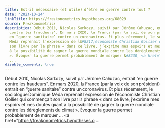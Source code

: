 ```yaml
---
title: Est-il nécessaire (et utile) d’être en guerre contre tout ?
date: '2023-10-24'
linkTitle: https://freakonometrics.hypotheses.org/68029
source: Freakonometrics
description: Début 2010, Nicolas Sarkozy, suivit par Jérôme Cahuzac, entrait “en guerre
  contre les fraudeurs”. En mars 2020, la France (par la voix de son président) entrait
  en “guerre sanitaire” contre un coronavirus. Et plus récemment, le sociologue Dominique
  Méda reprenait l’expression de l&#8217;économiste Christian Gollier qui commençait
  son livre par la phrase « dans ce livre, j’exprime mes espoirs et mes doutes quant
  à la possibilité de gagner la guerre mondiale contre les dérèglements du climat
  ». Évoquer la guerre permet probablement de marquer &#8230; <a href="https://freakonometrics.hypotheses.o
  ...
disable_comments: true
---
```

Début 2010, Nicolas Sarkozy, suivit par Jérôme Cahuzac, entrait “en guerre contre les fraudeurs”. En mars 2020, la France (par la voix de son président) entrait en “guerre sanitaire” contre un coronavirus. Et plus récemment, le sociologue Dominique Méda reprenait l’expression de l&#8217;économiste Christian Gollier qui commençait son livre par la phrase « dans ce livre, j’exprime mes espoirs et mes doutes quant à la possibilité de gagner la guerre mondiale contre les dérèglements du climat ». Évoquer la guerre permet probablement de marquer &#8230; <a href="https://freakonometrics.hypotheses.o ...